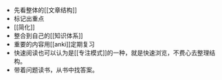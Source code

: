 - 先看整体的[[文章结构]]
- 标记出重点
- [[简化]]
- 整合到自己的[[知识体系]]
- 重要的内容用[[anki]]定期复习
- 快速阅读也可以认为是[[专注模式]]的一种，就是快速浏览，不费心去整理结构。
- 带着问题读书，从书中找答案。

